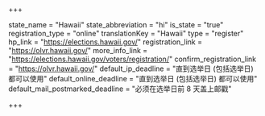 +++

state_name = "Hawaii"
state_abbreviation = "hi"
is_state = "true"
registration_type = "online"
translationKey = "Hawaii"
type = "register"
hp_link = "https://elections.hawaii.gov/"
registration_link = "https://olvr.hawaii.gov/"
more_info_link = "https://elections.hawaii.gov/voters/registration/"
confirm_registration_link = "https://olvr.hawaii.gov/"
default_ip_deadline = "直到选举日 (包括选举日) 都可以使用"
default_online_deadline = "直到选举日 (包括选举日) 都可以使用"
default_mail_postmarked_deadline = "必须在选举日前 8 天盖上邮戳"

+++